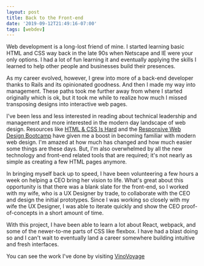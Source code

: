 ```yaml
---
layout: post
title: Back to the Front-end
date: '2019-09-12T21:49:16-07:00'
tags: [webdev]
---
```


Web development is a long-lost friend of mine. I started learning basic HTML and
CSS way back in the late 90s when Netscape and IE were your only options. I had
a lot of fun learning it and eventually applying the skills I learned to help
other people and businesses build their presences.

As my career evolved, however, I grew into more of a back-end developer thanks
to Rails and its opinionated goodness. And then I made my way into management.
These paths took me further away from where I started originally which is ok,
but it took me while to realize how much I missed transposing designs into
interactive web pages.

I've been less and less interested in reading about technical leadership and
management and more interested in the modern day landscape of web design.
Resources like [HTML & CSS Is Hard](https://internetingishard.com/html-and-css/)
and the [Responsive Web Design Bootcamp](https://scrimba.com/g/gresponsive) have
given me a boost in becoming familiar with modern web design. I'm amazed at how
much has changed and how much easier some things are these days. But, I'm also
overwhelmed by all the new technology and front-end related tools that are
required; it's not nearly as simple as creating a few HTML pages anymore.

In bringing myself back up to speed, I have been volunteering a few hours a week
on helping a CEO bring her vision to life. What's great about this opportunity
is that there was a blank slate for the front-end, so I worked with my wife, who
is a UX Designer by trade, to collaborate with the CEO and design the initial
prototypes. Since I was working so closely with my wife the UX Designer, I was
able to iterate quickly and show the CEO proof-of-concepts in a short amount of
time.

With this project, I have been able to learn a lot about React, webpack, and
some of the newer-to-me parts of CSS like flexbox. I have had a blast doing so
and I can't wait to eventually land a career somewhere building intuitive and
fresh interfaces.

You can see the work I've done by visiting
[VinoVoyage](http://www.vinovoyage.com/wineries)
